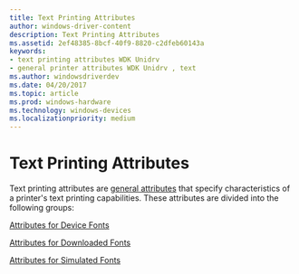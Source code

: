 ```yaml
---
title: Text Printing Attributes
author: windows-driver-content
description: Text Printing Attributes
ms.assetid: 2ef48385-8bcf-40f9-8820-c2dfeb60143a
keywords:
- text printing attributes WDK Unidrv
- general printer attributes WDK Unidrv , text
ms.author: windowsdriverdev
ms.date: 04/20/2017
ms.topic: article
ms.prod: windows-hardware
ms.technology: windows-devices
ms.localizationpriority: medium
---
```


# Text Printing Attributes





Text printing attributes are [general attributes](general-attributes.md) that specify characteristics of a printer's text printing capabilities. These attributes are divided into the following groups:

[Attributes for Device Fonts](attributes-for-device-fonts.md)

[Attributes for Downloaded Fonts](attributes-for-downloaded-fonts.md)

[Attributes for Simulated Fonts](attributes-for-simulated-fonts.md)

 

 




